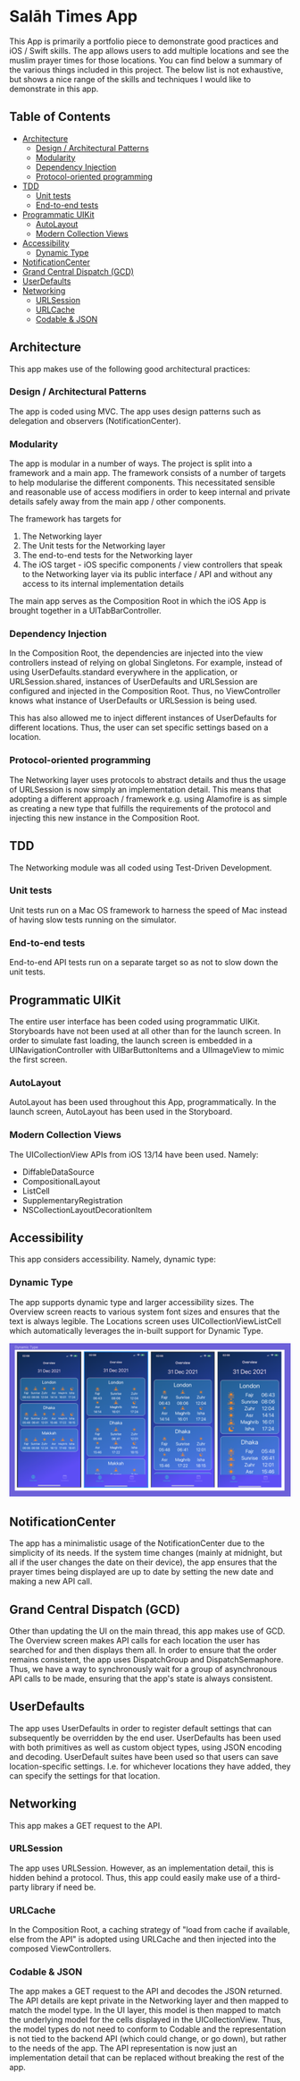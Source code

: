 # Salāh Times App

This App is primarily a portfolio piece to demonstrate good practices and iOS / Swift skills. The app allows users to add multiple locations and see the muslim prayer times for those locations. You can find below a summary of the various things included in this project. The below list is not exhaustive, but shows a nice range of the skills and techniques I would like to demonstrate in this app.

## Table of Contents

  * [Architecture](#architecture)
    + [Design / Architectural Patterns](#design--architectural-patterns)
    + [Modularity](#modularity)
    + [Dependency Injection](#dependency-injection)
    + [Protocol-oriented programming](#protocol-oriented-programming)
  * [TDD](#tdd)
    + [Unit tests](#unit-tests)
    + [End-to-end tests](#end-to-end-tests)
  * [Programmatic UIKit](#programmatic-uikit)
    + [AutoLayout](#autolayout)
    + [Modern Collection Views](#modern-collection-views)
  * [Accessibility](#accessibility)
    + [Dynamic Type](#dynamic-type)
  * [NotificationCenter](#notificationcenter)
  * [Grand Central Dispatch (GCD)](#grand-central-dispatch-gcd)
  * [UserDefaults](#userdefaults)
  * [Networking](#networking)
    + [URLSession](#urlsession)
    + [URLCache](#urlcache)
    + [Codable & JSON](#codable--json)

## Architecture

This app makes use of the following good architectural practices:

### Design / Architectural Patterns

The app is coded using MVC. The app uses design patterns such as delegation and observers (NotificationCenter).

### Modularity

The app is modular in a number of ways. The project is split into a framework and a main app. The framework consists of a number of targets to help modularise the different components. This necessitated sensible and reasonable use of access modifiers in order to keep internal and private details safely away from the main app / other components.

The framework has targets for
1. The Networking layer
2. The Unit tests for the Networking layer
3. The end-to-end tests for the Networking layer
4. The iOS target - iOS specific components / view controllers that speak to the Networking layer via its public interface / API and without any access to its internal implementation details

The main app serves as the Composition Root in which the iOS App is brought together in a UITabBarController.

### Dependency Injection

In the Composition Root, the dependencies are injected into the view controllers instead of relying on global Singletons. For example, instead of using UserDefaults.standard everywhere in the application, or URLSession.shared, instances of UserDefaults and URLSession are configured and injected in the Composition Root. Thus, no ViewController knows what instance of UserDefaults or URLSession is being used.

This has also allowed me to inject different instances of UserDefaults for different locations. Thus, the user can set specific settings based on a location.

### Protocol-oriented programming

The Networking layer uses protocols to abstract details and thus the usage of URLSession is now simply an implementation detail. This means that adopting a different approach / framework e.g. using Alamofire is as simple as creating a new type that fulfills the requirements of the protocol and injecting this new instance in the Composition Root.

## TDD

The Networking module was all coded using Test-Driven Development.

### Unit tests

Unit tests run on a Mac OS framework to harness the speed of Mac instead of having slow tests running on the simulator.

### End-to-end tests

End-to-end API tests run on a separate target so as not to slow down the unit tests.

## Programmatic UIKit

The entire user interface has been coded using programmatic UIKit. Storyboards have not been used at all other than for the launch screen. In order to simulate fast loading, the launch screen is embedded in a UINavigationController with UIBarButtonItems and a UIImageView to mimic the first screen.

### AutoLayout

AutoLayout has been used throughout this App, programmatically. In the launch screen, AutoLayout has been used in the Storyboard.

### Modern Collection Views

The UICollectionView APIs from iOS 13/14 have been used. Namely:
* DiffableDataSource
* CompositionalLayout
* ListCell
* SupplementaryRegistration
* NSCollectionLayoutDecorationItem

## Accessibility

This app considers accessibility. Namely, dynamic type:

### Dynamic Type

The app supports dynamic type and larger accessibility sizes. The Overview screen reacts to various system font sizes and ensures that the text is always legible. The Locations screen uses UICollectionViewListCell which automatically leverages the in-built support for Dynamic Type.

![image showing different layouts side-by-side depending on user-selected dynamic type or accessibility larger font](https://github.com/Zanaeira/SalahTimesTDD/blob/main/Media/Dynamic%20Type/dynamic-type-side-by-side.png)

## NotificationCenter

The app has a minimalistic usage of the NotificationCenter due to the simplicity of its needs. If the system time changes (mainly at midnight, but all if the user changes the date on their device), the app ensures that the prayer times being displayed are up to date by setting the new date and making a new API call.

## Grand Central Dispatch (GCD)

Other than updating the UI on the main thread, this app makes use of GCD. The Overview screen makes API calls for each location the user has searched for and then displays them all. In order to ensure that the order remains consistent, the app uses DispatchGroup and DispatchSemaphore. Thus, we have a way to synchronously wait for a group of asynchronous API calls to be made, ensuring that the app's state is always consistent.

## UserDefaults

The app uses UserDefaults in order to register default settings that can subsequently be overridden by the end user. UserDefaults has been used with both primitives as well as custom object types, using JSON encoding and decoding. UserDefault suites have been used so that users can save location-specific settings. I.e. for whichever locations they have added, they can specify the settings for that location.

## Networking

This app makes a GET request to the API.

### URLSession

The app uses URLSession. However, as an implementation detail, this is hidden behind a protocol. Thus, this app could easily make use of a third-party library if need be.

### URLCache

In the Composition Root, a caching strategy of "load from cache if available, else from the API" is adopted using URLCache and then injected into the composed ViewControllers.

### Codable & JSON

The app makes a GET request to the API and decodes the JSON returned. The API details are kept private in the Networking layer and then mapped to match the model type. In the UI layer, this model is then mapped to match the underlying model for the cells displayed in the UICollectionView. Thus, the model types do not need to conform to Codable and the representation is not tied to the backend API (which could change, or go down), but rather to the needs of the app. The API representation is now just an implementation detail that can be replaced without breaking the rest of the app.
